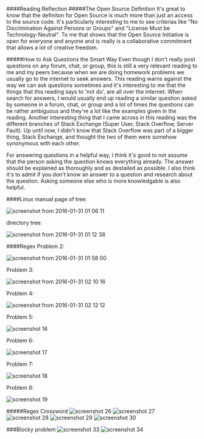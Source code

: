 ####Reading Reflection
#####The Open Source Definition
It's great to know that the definiton for Open Source is much more than just an access to the source code. It's particularly interesting to me to see criterias like "No Discrimination Against Persons or Groups" and "License Must be Technology-Neutral". To me that shows that the Open Source Initiative is open for everyone and anyone and is really is a collaborative commitment that allows a lot of creative freedom. 

#####How to Ask Questions the Smart Way
Even though I don't really post questions on any forum, chat, or group, this is still a very relevant reading to me and my peers because when we are doing homework problems we usually go to the internet to seek answers. This reading warns against the way we can ask questions sometimes and it's interesting to me that the things that this reading says to 'not do', are all over the internet. When search for answers, I would usually end up reading a similar question asked by someone in a forum, chat, or group and a lot of times the questions can be rather ambiguous and they're a lot like the examples given in the reading. Another interesting thing that I came across in this reading was the different branches of Stack Exchange (Super User, Stack Overflow, Server Fault). Up until now, I didn't know that Stack Overflow was part of a bigger thing, Stack Exchange, and thought the two of them were somehow synonymous with each other. 

For answering questions in a helpful way, I think it's good to not assume that the person asking the question knows everything already. The answer should be explained as thoroughly and as destailed as possible. I also think it's to admit if you don't know an answer to a question and research about the question. Asking someone else who is more knowledgable is also helpful.

####Linux
manual page of tree:


![screenshot from 2016-01-31 01 06 11](https://cloud.githubusercontent.com/assets/16448052/12699783/641d1e5a-c7c0-11e5-845d-94fe88f358d6.png)

directory tree:


![screenshot from 2016-01-31 01 12 38](https://cloud.githubusercontent.com/assets/16448052/12699785/6a751faa-c7c0-11e5-9bc2-ed03ccaa1aa2.png)

####Regex
Problem 2:


![screenshot from 2016-01-31 01 58 00](https://cloud.githubusercontent.com/assets/16448052/12699798/2de3755e-c7c1-11e5-9cc7-5a794a650993.png)

Problem 3:


![screenshot from 2016-01-31 02 10 16](https://cloud.githubusercontent.com/assets/16448052/12699799/2f15fffa-c7c1-11e5-8ce4-b621a6cdbc56.png)

Problem 4:


![screenshot from 2016-01-31 02 12 12](https://cloud.githubusercontent.com/assets/16448052/12699800/30190802-c7c1-11e5-9d1a-f80277987801.png)

Problem 5:


![screenshot 16](https://cloud.githubusercontent.com/assets/16448052/12699868/bcf9e326-c79a-11e5-9eed-aa32192b80f7.png)

Problem 6:


![screenshot 17](https://cloud.githubusercontent.com/assets/16448052/12699869/bf548ab8-c79a-11e5-879d-56235c3f99e5.png)

Problem 7:


![screenshot 18](https://cloud.githubusercontent.com/assets/16448052/12699870/c172bcfc-c79a-11e5-899b-77074c811ae9.png)

Problem 8:


![screenshot 19](https://cloud.githubusercontent.com/assets/16448052/12699872/c3432efe-c79a-11e5-8fd2-32bba4bcdcaf.png)

#####Regex Crossword
![screenshot 26](https://cloud.githubusercontent.com/assets/16448052/12700013/bdaf8b90-c79f-11e5-9361-fffa389b3836.png)
![screenshot 27](https://cloud.githubusercontent.com/assets/16448052/12700014/bf60d8cc-c79f-11e5-835c-6c08c228003d.png)
![screenshot 28](https://cloud.githubusercontent.com/assets/16448052/12700016/c151de6a-c79f-11e5-81c4-07b83cca677c.png)
![screenshot 29](https://cloud.githubusercontent.com/assets/16448052/12700017/c2ef2a98-c79f-11e5-92c9-919a3e537ee1.png)
![screenshot 30](https://cloud.githubusercontent.com/assets/16448052/12700018/c4f8c056-c79f-11e5-9e32-213c9273eb4b.png)

###Blocky problem
![screenshot 33](https://cloud.githubusercontent.com/assets/16448052/12700125/02f94c50-c7a4-11e5-9a95-7854f4e836aa.png)
![screenshot 34](https://cloud.githubusercontent.com/assets/16448052/12700126/04b458e6-c7a4-11e5-83fe-897319080edb.png)


